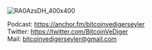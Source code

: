 ![RA0AzsDH_400x400](https://user-images.githubusercontent.com/3943422/151622831-f242e5d3-356f-46e0-85f0-86822f0b6657.jpg)

Podcast: https://anchor.fm/bitcoinvedigerseyler<br>
Twitter: https://twitter.com/BitcoinVeDiger<br>
Mail: bitcoinvedigerseyler@gmail.com
